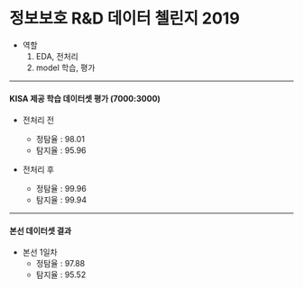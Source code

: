 # 정보보호 R&D 데이터 첼린지 2019

- 역할
    1. EDA, 전처리
    2. model 학습, 평가

---

#### KISA 제공 학습 데이터셋 평가 (7000:3000)

- 전처리 전
    - 정탐율 : 98.01
    - 탐지율 : 95.96

- 전처리 후
    - 정탐율 : 99.96
    - 탐지율 : 99.94

---

#### 본선 데이터셋 결과

- 본선 1일차
    - 정탐율 : 97.88
    - 탐지율 : 95.52

